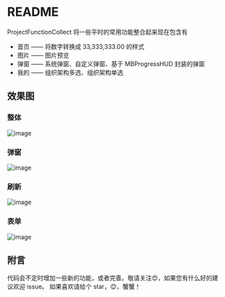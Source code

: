 # README

ProjectFunctionCollect 将一些平时的常用功能整合起来现在包含有

* 首页 —— 将数字转换成 33,333,333.00 的样式 
* 图片 —— 图片预览 
* 弹窗 —— 系统弹窗、自定义弹窗、基于 MBProgressHUD 封装的弹窗 
* 我的 —— 组织架构多选、组织架构单选


## 效果图
### 整体
![image](https://github.com/zhanghaifeng1234565/ProjectFunctionCollect/raw/master/整体.gif)

### 弹窗
![image](https://github.com/zhanghaifeng1234565/ProjectFunctionCollect/raw/master/弹窗.gif)

### 刷新
![image](https://github.com/zhanghaifeng1234565/ProjectFunctionCollect/raw/master/刷新.gif)

### 表单
![image](https://github.com/zhanghaifeng1234565/ProjectFunctionCollect/raw/master/表单.gif)

## 附言

代码会不定时增加一些新的功能，或者完善。敬请关注😍，如果您有什么好的建议欢迎 issue。
如果喜欢请给个 star，😊，蟹蟹！
